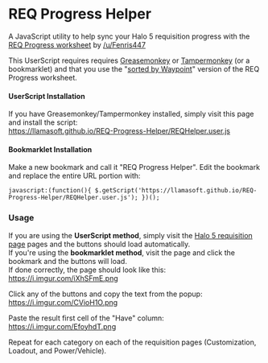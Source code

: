 # REQ Progress Helper
A JavaScript utility to help sync your Halo 5 requisition progress with the [REQ Progress worksheet](https://docs.google.com/spreadsheets/d/1pYEm151mtG6ylJr2uTCIGhKh2S8fwSQxwhreYsG0TWY/) by [/u/Fenris447](https://www.reddit.com/user/Fenris447/)

This UserScript requires requires [Greasemonkey](https://addons.mozilla.org/en-US/firefox/addon/greasemonkey/) or [Tampermonkey](https://chrome.google.com/webstore/detail/tampermonkey/dhdgffkkebhmkfjojejmpbldmpobfkfo?hl=en) (or a bookmarklet) and that you use the "[sorted by Waypoint](https://docs.google.com/spreadsheets/d/1pYEm151mtG6ylJr2uTCIGhKh2S8fwSQxwhreYsG0TWY/)" version of the REQ Progress worksheet.


#### UserScript Installation

If you have Greasemonkey/Tampermonkey installed, simply visit this page and install the script:  
https://llamasoft.github.io/REQ-Progress-Helper/REQHelper.user.js


#### Bookmarklet Installation

Make a new bookmark and call it "REQ Progress Helper".  Edit the bookmark and replace the entire URL portion with:

    javascript:(function(){ $.getScript('https://llamasoft.github.io/REQ-Progress-Helper/REQHelper.user.js'); })();


### Usage

If you are using the **UserScript method**, simply visit the [Halo 5 requisition page](https://www.halowaypoint.com/en-us/games/halo-5-guardians/xbox-one/requisitions/categories/customization?ownedOnly=False) pages and the buttons should load automatically.  
If you're using the **bookmarklet method**, visit the page and click the bookmark and the buttons will load.  
If done correctly, the page should look like this:  https://i.imgur.com/iXhSFmE.png

Click any of the buttons and copy the text from the popup: https://i.imgur.com/CVioH1O.png

Paste the result first cell of the "Have" column: https://i.imgur.com/EfoyhdT.png

Repeat for each category on each of the requisition pages (Customization, Loadout, and Power/Vehicle).

